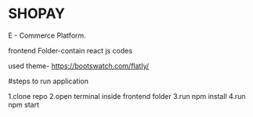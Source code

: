 # SHOPAY
E - Commerce Platform.

frontend Folder-contain react js codes


used theme- https://bootswatch.com/flatly/

#steps to run application

1.clone repo
2.open terminal inside frontend folder
3.run npm install
4.run npm start
